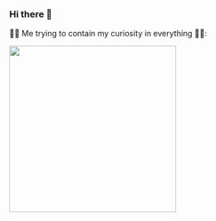 ### Hi there 👋

🏃‍♂️ Me trying to contain my curiosity in everything 😮‍💨:

<img src="https://user-images.githubusercontent.com/12003520/233817100-40ee2d1a-d2d9-4730-b1c7-983384ba4238.gif" width="300" />



<!--
**KatFishSnake/KatFishSnake** is a ✨ _special_ ✨ repository because its `README.md` (this file) appears on your GitHub profile.

Here are some ideas to get you started:

- 🔭 I’m currently working on ...
- 🌱 I’m currently learning ...
- 👯 I’m looking to collaborate on ...
- 🤔 I’m looking for help with ...
- 💬 Ask me about ...
- 📫 How to reach me: ...
- 😄 Pronouns: ...
- ⚡ Fun fact: ...
-->
